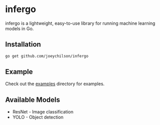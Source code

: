 # infergo

infergo is a lightweight, easy-to-use library for running machine learning models in Go.

## Installation

```bash
go get github.com/joeychilson/infergo
```

## Example

Check out the [examples](examples) directory for examples.

## Available Models

- ResNet - Image classification
- YOLO - Object detection

